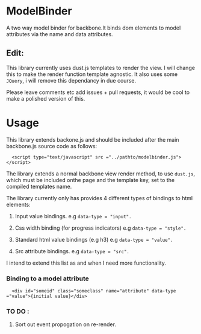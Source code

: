 ModelBinder
===========

A two way model binder for backbone.It binds dom elements to model attributes via the name and data attributes.

## Edit: 

This library currently uses dust.js templates to render the view. I will change this to make the render function template agnostic. It also uses some `JQuery`, i will remove this dependancy in due course.

Please leave comments etc add issues + pull requests, it would be cool to make a polished version of this.

Usage
=====

This library extends backone.js and should be included after the main backbone.js source code as follows:

  ```
    <script type="text/javascript" src ="../pathto/modelbinder.js"></script>
  
  ```

The library extends  a normal backbone view render method, to use `dust.js`, which must be included onthe page and the template key, set to the compiled templates name.

The library currently only has provides 4 different types of bindings to html elements:

1. Input value bindings. e.g `data-type = "input".`

2. Css width binding (for progress indicators) e.g `data-type = "style".`

3. Standard html value bindings (e.g h3) e.g `data-type = "value".`

4. Src attribute bindings. e.g `data-type = "src".`

I intend to extend this list as and when I need more functionality.

### Binding to a model attribute

  ```
    <div id="someid" class="someclass" name="attribute" data-type ="value">{initial value}</div>
  
  ```
  
### TO DO :

1.  Sort out event propogation on re-render.

